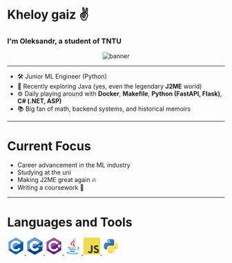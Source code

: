 # Kheloy gaiz ✌️

### I'm **Oleksandr**, a student of TNTU

<p align="center">
  <img src="https://images.steamusercontent.com/ugc/541922206489971650/925E9CD37E089CD1E2EF76F813DBE2409D3F7B41/?imw=5000&imh=5000&ima=fit&impolicy=Letterbox&imcolor=%23000000&letterbox=false" alt="banner"/>
</p>

---

- 🛠 Junior ML Engineer (Python)
- 🚀 Recently exploring Java (yes, even the legendary **J2ME** world)
- ⚙️ Daily playing around with **Docker**, **Makefile**, **Python (FastAPI, Flask)**, **C# (.NET, ASP)**
- 📚 Big fan of math, backend systems, and historical memoirs

---

# Current Focus

- Сareer advancement in the ML industry
- Studying at the uni
- Making J2ME great again 🔥
- Writing a coursework 🥰

---

# Languages and Tools
<p align="left"> 
  <a href="https://www.cprogramming.com/" target="_blank" rel="noreferrer"> <img src="https://raw.githubusercontent.com/devicons/devicon/master/icons/c/c-original.svg" alt="c" width="40" height="40"/> </a> 
  <a href="https://www.w3schools.com/cpp/" target="_blank" rel="noreferrer"> <img src="https://raw.githubusercontent.com/devicons/devicon/master/icons/cplusplus/cplusplus-original.svg" alt="cplusplus" width="40" height="40"/> </a> 
  <a href="https://www.w3schools.com/cs/" target="_blank" rel="noreferrer"> <img src="https://raw.githubusercontent.com/devicons/devicon/master/icons/csharp/csharp-original.svg" alt="csharp" width="40" height="40"/> </a> 
  <a href="https://www.java.com" target="_blank" rel="noreferrer"> <img src="https://raw.githubusercontent.com/devicons/devicon/master/icons/java/java-original.svg" alt="java" width="40" height="40"/> </a> 
  <a href="https://developer.mozilla.org/en-US/docs/Web/JavaScript" target="_blank" rel="noreferrer"> <img src="https://raw.githubusercontent.com/devicons/devicon/master/icons/javascript/javascript-original.svg" alt="javascript" width="40" height="40"/> </a>
  <a href="https://www.python.org" target="_blank" rel="noreferrer"> <img src="https://raw.githubusercontent.com/devicons/devicon/master/icons/python/python-original.svg" alt="python" width="40" height="40"/> </a>
